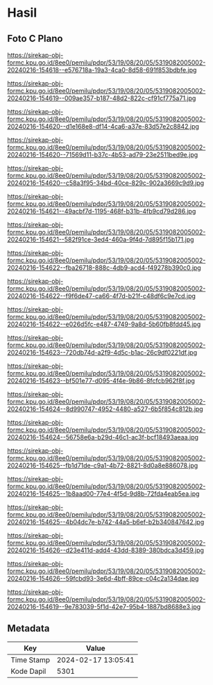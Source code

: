 # Hasil

## Foto C Plano

https://sirekap-obj-formc.kpu.go.id/8ee0/pemilu/pdpr/53/19/08/20/05/5319082005002-20240216-154618--e576718a-19a3-4ca0-8d58-691f853bdbfe.jpg

https://sirekap-obj-formc.kpu.go.id/8ee0/pemilu/pdpr/53/19/08/20/05/5319082005002-20240216-154619--009ae357-b187-48d2-822c-cf91cf775a71.jpg

https://sirekap-obj-formc.kpu.go.id/8ee0/pemilu/pdpr/53/19/08/20/05/5319082005002-20240216-154620--d1e168e8-df14-4ca6-a37e-83d57e2c8842.jpg

https://sirekap-obj-formc.kpu.go.id/8ee0/pemilu/pdpr/53/19/08/20/05/5319082005002-20240216-154620--71569d11-b37c-4b53-ad79-23e2511bed9e.jpg

https://sirekap-obj-formc.kpu.go.id/8ee0/pemilu/pdpr/53/19/08/20/05/5319082005002-20240216-154620--c58a3f95-34bd-40ce-829c-902a3669c9d9.jpg

https://sirekap-obj-formc.kpu.go.id/8ee0/pemilu/pdpr/53/19/08/20/05/5319082005002-20240216-154621--49acbf7d-1195-468f-b31b-4fb9cd79d286.jpg

https://sirekap-obj-formc.kpu.go.id/8ee0/pemilu/pdpr/53/19/08/20/05/5319082005002-20240216-154621--582f91ce-3ed4-460a-9f4d-7d895f15b171.jpg

https://sirekap-obj-formc.kpu.go.id/8ee0/pemilu/pdpr/53/19/08/20/05/5319082005002-20240216-154622--fba26718-888c-4db9-acd4-f49278b390c0.jpg

https://sirekap-obj-formc.kpu.go.id/8ee0/pemilu/pdpr/53/19/08/20/05/5319082005002-20240216-154622--f9f6de47-ca66-4f7d-b21f-c48df6c9e7cd.jpg

https://sirekap-obj-formc.kpu.go.id/8ee0/pemilu/pdpr/53/19/08/20/05/5319082005002-20240216-154622--e026d5fc-e487-4749-9a8d-5b60fb8fdd45.jpg

https://sirekap-obj-formc.kpu.go.id/8ee0/pemilu/pdpr/53/19/08/20/05/5319082005002-20240216-154623--720db74d-a2f9-4d5c-b1ac-26c9df0221df.jpg

https://sirekap-obj-formc.kpu.go.id/8ee0/pemilu/pdpr/53/19/08/20/05/5319082005002-20240216-154623--bf501e77-d095-4f4e-9b86-8fcfcb962f8f.jpg

https://sirekap-obj-formc.kpu.go.id/8ee0/pemilu/pdpr/53/19/08/20/05/5319082005002-20240216-154624--8d990747-4952-4480-a527-6b5f854c812b.jpg

https://sirekap-obj-formc.kpu.go.id/8ee0/pemilu/pdpr/53/19/08/20/05/5319082005002-20240216-154624--56758e6a-b29d-46c1-ac3f-bcf18493aeaa.jpg

https://sirekap-obj-formc.kpu.go.id/8ee0/pemilu/pdpr/53/19/08/20/05/5319082005002-20240216-154625--fb1d71de-c9a1-4b72-8821-8d0a8e886078.jpg

https://sirekap-obj-formc.kpu.go.id/8ee0/pemilu/pdpr/53/19/08/20/05/5319082005002-20240216-154625--1b8aad00-77e4-4f5d-9d8b-72fda4eab5ea.jpg

https://sirekap-obj-formc.kpu.go.id/8ee0/pemilu/pdpr/53/19/08/20/05/5319082005002-20240216-154625--4b04dc7e-b742-44a5-b6ef-b2b340847642.jpg

https://sirekap-obj-formc.kpu.go.id/8ee0/pemilu/pdpr/53/19/08/20/05/5319082005002-20240216-154626--d23e411d-add4-43dd-8389-380bdca3d459.jpg

https://sirekap-obj-formc.kpu.go.id/8ee0/pemilu/pdpr/53/19/08/20/05/5319082005002-20240216-154626--59fcbd93-3e6d-4bff-89ce-c04c2a134dae.jpg

https://sirekap-obj-formc.kpu.go.id/8ee0/pemilu/pdpr/53/19/08/20/05/5319082005002-20240216-154619--9e783039-5f1d-42e7-95b4-1887bd8688e3.jpg


## Metadata

| Key        | Value               |
| ---------- | ------------------- |
| Time Stamp | 2024-02-17 13:05:41 |
| Kode Dapil | 5301                |



